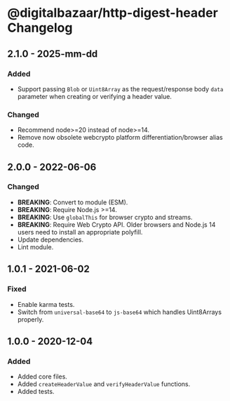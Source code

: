 # @digitalbazaar/http-digest-header Changelog

## 2.1.0 - 2025-mm-dd

### Added
- Support passing `Blob` or `Uint8Array` as the request/response body `data`
  parameter when creating or verifying a header value.

### Changed
- Recommend node>=20 instead of node>=14.
- Remove now obsolete webcrypto platform differentiation/browser alias code.

## 2.0.0 - 2022-06-06

### Changed
- **BREAKING**: Convert to module (ESM).
- **BREAKING**: Require Node.js >=14.
- **BREAKING**: Use `globalThis` for browser crypto and streams.
- **BREAKING**: Require Web Crypto API. Older browsers and Node.js 14 users
  need to install an appropriate polyfill.
- Update dependencies.
- Lint module.

## 1.0.1 - 2021-06-02

### Fixed
- Enable karma tests.
- Switch from `universal-base64` to `js-base64` which handles Uint8Arrays
  properly.

## 1.0.0 - 2020-12-04

### Added
- Added core files.
- Added `createHeaderValue` and `verifyHeaderValue` functions.
- Added tests.
